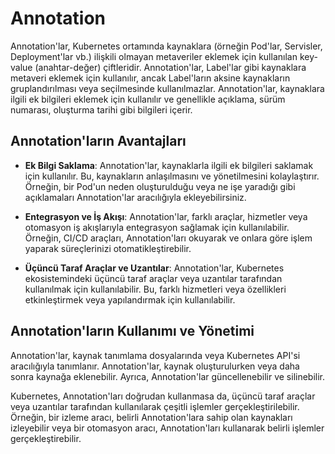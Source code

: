 # Annotation

Annotation'lar, Kubernetes ortamında kaynaklara (örneğin Pod'lar, Servisler, Deployment'lar vb.) ilişkili olmayan metaveriler eklemek için kullanılan key-value (anahtar-değer) çiftleridir. Annotation'lar, Label'lar gibi kaynaklara metaveri eklemek için kullanılır, ancak Label'ların aksine kaynakların gruplandırılması veya seçilmesinde kullanılmazlar. Annotation'lar, kaynaklara ilgili ek bilgileri eklemek için kullanılır ve genellikle açıklama, sürüm numarası, oluşturma tarihi gibi bilgileri içerir.

## Annotation'ların Avantajları

- **Ek Bilgi Saklama**: Annotation'lar, kaynaklarla ilgili ek bilgileri saklamak için kullanılır. Bu, kaynakların anlaşılmasını ve yönetilmesini kolaylaştırır. Örneğin, bir Pod'un neden oluşturulduğu veya ne işe yaradığı gibi açıklamaları Annotation'lar aracılığıyla ekleyebilirsiniz.

- **Entegrasyon ve İş Akışı**: Annotation'lar, farklı araçlar, hizmetler veya otomasyon iş akışlarıyla entegrasyon sağlamak için kullanılabilir. Örneğin, CI/CD araçları, Annotation'ları okuyarak ve onlara göre işlem yaparak süreçlerinizi otomatikleştirebilir.

- **Üçüncü Taraf Araçlar ve Uzantılar**: Annotation'lar, Kubernetes ekosistemindeki üçüncü taraf araçlar veya uzantılar tarafından kullanılmak için kullanılabilir. Bu, farklı hizmetleri veya özellikleri etkinleştirmek veya yapılandırmak için kullanılabilir.

## Annotation'ların Kullanımı ve Yönetimi

Annotation'lar, kaynak tanımlama dosyalarında veya Kubernetes API'si aracılığıyla tanımlanır. Annotation'lar, kaynak oluşturulurken veya daha sonra kaynağa eklenebilir. Ayrıca, Annotation'lar güncellenebilir ve silinebilir.

Kubernetes, Annotation'ları doğrudan kullanmasa da, üçüncü taraf araçlar veya uzantılar tarafından kullanılarak çeşitli işlemler gerçekleştirilebilir. Örneğin, bir izleme aracı, belirli Annotation'lara sahip olan kaynakları izleyebilir veya bir otomasyon aracı, Annotation'ları kullanarak belirli işlemler gerçekleştirebilir.
